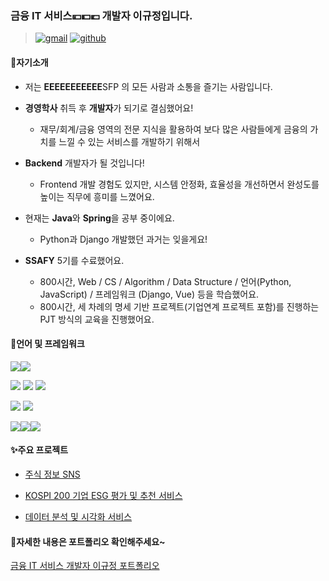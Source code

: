 ### 금융 IT 서비스💴💵💶 개발자 이규정입니다. 

> [![gmail](https://img.shields.io/badge/-gmail-red?style=square&logo=gmail&logoColor=white)](href= "mailto:rbwjdsladlek@gmail.com") [![github](https://img.shields.io/badge/-github-black?style=square&logo=github&logoColor=white)](https://github.com/Gyujeong-Lee)



#### 📢자기소개

- 저는 **EEEEEEEEEEE**SFP 의 모든 사람과 소통을 즐기는 사람입니다. 

- **경영학사** 취득 후 **개발자**가 되기로 결심했어요!
  - 재무/회계/금융 영역의 전문 지식을 활용하여 보다 많은 사람들에게 금융의 가치를 느낄 수 있는 서비스를 개발하기 위해서
- **Backend** 개발자가 될 것입니다!
  - Frontend 개발 경험도 있지만, 시스템 안정화, 효율성을 개선하면서 완성도를 높이는 직무에 흥미를 느꼈어요.
- 현재는 **Java**와 **Spring**을 공부 중이에요.
  - Python과 Django 개발했던 과거는 잊을게요!
- **SSAFY** 5기를 수료했어요.
  - 800시간, Web / CS / Algorithm / Data Structure / 언어(Python, JavaScript) / 프레임워크 (Django, Vue) 등을 학습했어요.
  - 800시간, 세 차례의 명세 기반 프로젝트(기업연계 프로젝트 포함)를 진행하는 PJT 방식의 교육을 진행했어요. 



#### 📖언어 및 프레임워크

<img src="https://img.shields.io/badge/-python-white?style=square&logo=python"><img src="https://img.shields.io/badge/-Django-white?style=square&logo=django">

<img src="https://img.shields.io/badge/-JavaScript-white?style=square&logo=javascript"> <img src="https://img.shields.io/badge/-Vue.js-white?style=square&logo=Vue.js"> <img src="https://img.shields.io/badge/-React-white?style=square&logo=React">

<img src="https://img.shields.io/badge/-MySQL-white?style=square&logo=MySQL"> <img src="https://img.shields.io/badge/-MSSQL-white?style=square&logo=Microsoft SQL Server">

<img src="https://img.shields.io/badge/-Git-white?style=square&logo=Git"><img src="https://img.shields.io/badge/-Jira-white?style=square&logo=Jira"><img src="https://img.shields.io/badge/-Slack-white?style=square&logo=Slack">



#### ✨주요 프로젝트

- [주식 정보 SNS](https://github.com/Gyujeong-Lee/Tumo)

- [KOSPI 200 기업 ESG 평가 및 추천 서비스](https://github.com/Gyujeong-Lee/BEE)

- [데이터 분석 및 시각화 서비스](https://github.com/Gyujeong-Lee/DaViz)



#### 📎자세한 내용은 포트폴리오 확인해주세요~

[금융 IT 서비스 개발자 이규정 포트폴리오](https://github.com/Gyujeong-Lee/portfolio/blob/master/2022_%EC%9D%B4%EA%B7%9C%EC%A0%95_%ED%8F%AC%ED%8A%B8%ED%8F%B4%EB%A6%AC%EC%98%A4.pdf)



<!--
**Gyujeong-Lee/Gyujeong-Lee** is a ✨ _special_ ✨ repository because its `README.md` (this file) appears on your GitHub profile.

Here are some ideas to get you started:

- 🔭 I’m currently working on ...
- 🌱 I’m currently learning ...
- 👯 I’m looking to collaborate on ...
- 🤔 I’m looking for help with ...
- 💬 Ask me about ...
- 📫 How to reach me: ...
- 😄 Pronouns: ...
- ⚡ Fun fact: ...
-->
